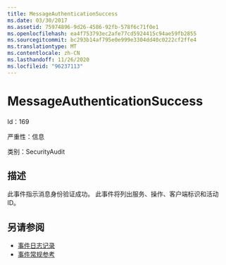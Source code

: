 ```yaml
---
title: MessageAuthenticationSuccess
ms.date: 03/30/2017
ms.assetid: 75974896-9d26-4586-92fb-578f6c71f0e1
ms.openlocfilehash: ea4f753793ec2afe77cd5924415c94ae59fb2855
ms.sourcegitcommit: bc293b14af795e0e999e3304dd40c0222cf2ffe4
ms.translationtype: MT
ms.contentlocale: zh-CN
ms.lasthandoff: 11/26/2020
ms.locfileid: "96237113"
---
```

# <a name="messageauthenticationsuccess"></a>MessageAuthenticationSuccess

Id：169  
  
 严重性：信息  
  
 类别：SecurityAudit  
  
## <a name="description"></a>描述  

 此事件指示消息身份验证成功。 此事件将列出服务、操作、客户端标识和活动 ID。  
  
## <a name="see-also"></a>另请参阅

- [事件日志记录](index.md)
- [事件常规参考](events-general-reference.md)
